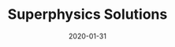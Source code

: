 ---
title: Superphysics Solutions
image: "/covers/solutions.png"
linkTitle: "Solutions"
date: 2020-01-31
type: "featured"
weight: 3
---